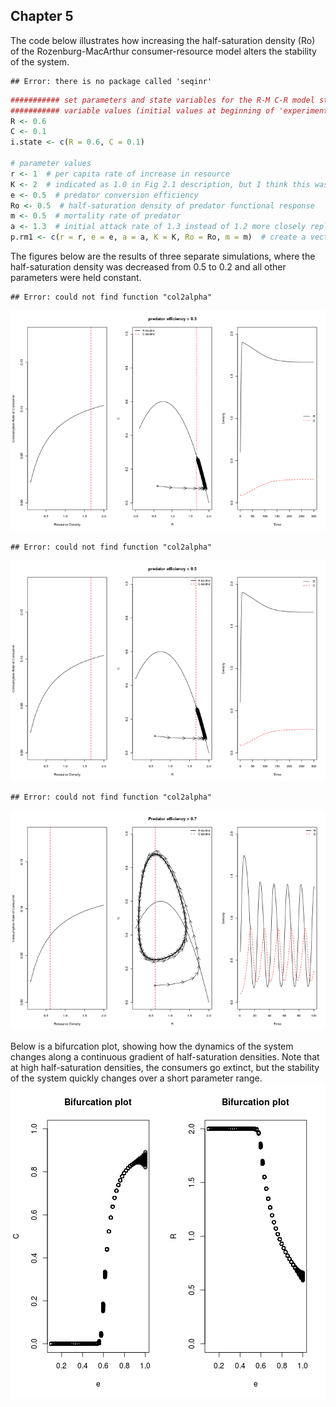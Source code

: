 Chapter 5
---------

The code below illustrates how increasing the half-saturation density (Ro) of the Rozenburg-MacArthur consumer-resource model alters the stability of the system.


```
## Error: there is no package called 'seqinr'
```



```r
########### set parameters and state variables for the R-M C-R model state
########### variable values (initial values at beginning of 'experiments')
R <- 0.6
C <- 0.1
i.state <- c(R = 0.6, C = 0.1)

# parameter values
r <- 1  # per capita rate of increase in resource
K <- 2  # indicated as 1.0 in Fig 2.1 description, but I think this was a typo in the book.
e <- 0.5  # predator conversion efficiency
Ro <- 0.5  # half-saturation density of predator functional response
m <- 0.5  # mortality rate of predator
a <- 1.3  # initial attack rate of 1.3 instead of 1.2 more closely replicates the figures in the book
p.rm1 <- c(r = r, e = e, a = a, K = K, Ro = Ro, m = m)  # create a vector for the parameters for experiment #1
```


The figures below are the results of three separate simulations, where the half-saturation density was decreased from 0.5 to 0.2 and all other parameters were held constant.

```
## Error: could not find function "col2alpha"
```

![plot of chunk unnamed-chunk-3](figure/unnamed-chunk-31.png) 

```
## Error: could not find function "col2alpha"
```

![plot of chunk unnamed-chunk-3](figure/unnamed-chunk-32.png) 

```
## Error: could not find function "col2alpha"
```

![plot of chunk unnamed-chunk-3](figure/unnamed-chunk-33.png) 


Below is a bifurcation plot, showing how the dynamics of the system changes along a continuous gradient of half-saturation densities.  Note that at high half-saturation densities, the consumers go extinct, but the stability of the system quickly changes over a short parameter range.
![plot of chunk unnamed-chunk-4](figure/unnamed-chunk-4.png) 

